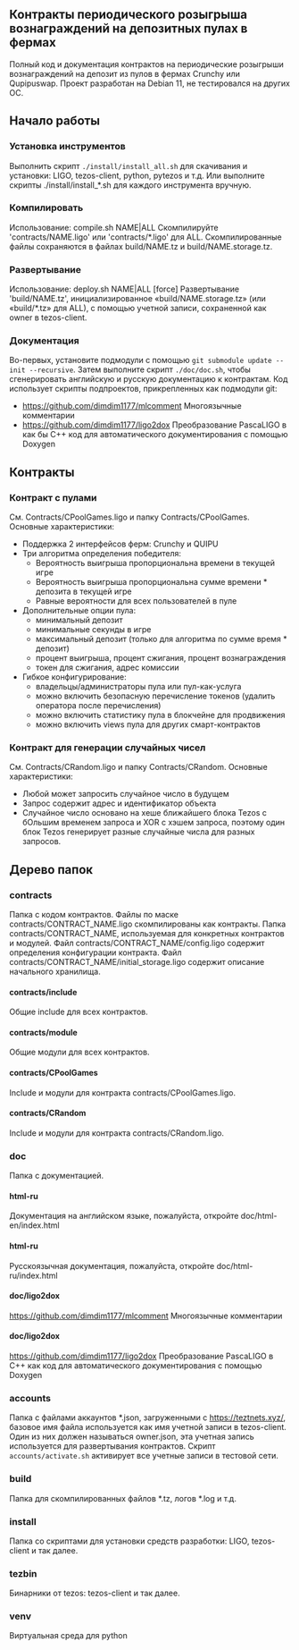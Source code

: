 ## Контракты периодического розыгрыша вознаграждений на депозитных пулах в фермах

Полный код и документация контрактов на периодические розыгрыши вознаграждений на депозит из пулов в фермах Crunchy или Qupipuswap.
Проект разработан на Debian 11, не тестировался на других ОС.

## Начало работы

### Установка инструментов

Выполнить скрипт `./install/install_all.sh` для скачивания и установки: LIGO, tezos-client, python, pytezos и т.д.
Или выполните скрипты ./install/install_*.sh для каждого инструмента вручную.

### Компилировать

Использование: compile.sh NAME|ALL
Скомпилируйте 'contracts/NAME.ligo' или 'contracts/*.ligo' для ALL.
Скомпилированные файлы сохраняются в файлах build/NAME.tz и build/NAME.storage.tz.

### Развертывание

Использование: deploy.sh NAME|ALL [force]
Развертывание 'build/NAME.tz', инициализированное «build/NAME.storage.tz» (или «build/*.tz» для ALL), с помощью учетной записи, сохраненной как owner в tezos-client.

### Документация

Во-первых, установите подмодули с помощью `git submodule update --init --recursive`.
Затем выполните скрипт `./doc/doc.sh`, чтобы сгенерировать английскую и русскую документацию к контрактам.
Код использует скрипты подпроектов, прикрепленных как подмодули git:
- https://github.com/dimdim1177/mlcomment Многоязычные комментарии
- https://github.com/dimdim1177/ligo2dox Преобразование PascaLIGO в как бы C++ код для автоматического документирования с помощью Doxygen

## Контракты

### Контракт с пулами

См. Contracts/CPoolGames.ligo и папку Contracts/CPoolGames.
Основные характеристики:
- Поддержка 2 интерфейсов ферм: Crunchy и QUIPU
- Три алгоритма определения победителя:
    - Вероятность выигрыша пропорциональна времени в текущей игре
    - Вероятность выигрыша пропорциональна сумме времени * депозита в текущей игре
    - Равные вероятности для всех пользователей в пуле
- Дополнительные опции пула:
    - минимальный депозит
    - минимальные секунды в игре
    - максимальный депозит (только для алгоритма по сумме время * депозит)
    - процент выигрыша, процент сжигания, процент вознаграждения
    - токен для сжигания, адрес комиссии
- Гибкое конфигурирование:
    - владельцы/администраторы пула или пул-как-услуга
    - можно включить безопасную перечисление токенов (удалить оператора после перечисления)
    - можно включить статистику пула в блокчейне для продвижения
    - можно включить views пула для других смарт-контрактов

### Контракт для генерации случайных чисел

См. Contracts/CRandom.ligo и папку Contracts/CRandom.
Основные характеристики:
- Любой может запросить случайное число в будущем
- Запрос содержит адрес и идентификатор объекта
- Случайное число основано на хеше ближайшего блока Tezos с бОльшим временем запроса и XOR с хэшем запроса, поэтому один блок Tezos генерирует разные случайные числа для разных запросов.


## Дерево папок

### contracts

Папка с кодом контрактов. Файлы по маске contracts/CONTRACT_NAME.ligo скомпилированы как контракты.
Папка contracts/CONTRACT_NAME, используемая для конкретных контрактов и модулей.
Файл contracts/CONTRACT_NAME/config.ligo содержит определения конфигурации контракта.
Файл contracts/CONTRACT_NAME/initial_storage.ligo содержит описание начального хранилища.

#### contracts/include

Общие include для всех контрактов.

#### contracts/module

Общие модули для всех контрактов.

#### contracts/CPoolGames

Include и модули для контракта contracts/CPoolGames.ligo.

#### contracts/CRandom

Include и модули для контракта contracts/CRandom.ligo.

### doc

Папка с документацией.

#### html-ru

Документация на английском языке, пожалуйста, откройте doc/html-en/index.html

#### html-ru

Русскоязычная документация, пожалуйста, откройте doc/html-ru/index.html

#### doc/ligo2dox

https://github.com/dimdim1177/mlcomment Многоязычные комментарии

#### doc/ligo2dox

https://github.com/dimdim1177/ligo2dox Преобразование PascaLIGO в C++ как код для автоматического документирования с помощью Doxygen

### accounts

Папка с файлами аккаунтов *.json, загруженными с https://teztnets.xyz/, базовое имя файла используется как имя учетной записи в tezos-client.
Один из них должен называться owner.json, эта учетная запись используется для развертывания контрактов.
Скрипт `accounts/activate.sh` активирует все учетные записи в тестовой сети.

### build

Папка для скомпилированных файлов *.tz, логов *.log и т.д.

### install

Папка со скриптами для установки средств разработки: LIGO, tezos-client и так далее.

### tezbin

Бинарники от tezos: tezos-client и так далее.

### venv

Виртуальная среда для python
